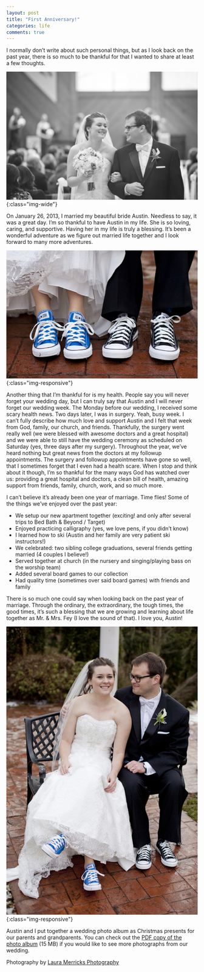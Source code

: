 ```yaml
---
layout: post
title: "First Anniversary!"
categories: life
comments: true
---
```


I normally don’t write about such personal things, but as I look back on the past year, there is so much to be thankful for that I wanted to share at least a few thoughts.

![wedding photo](/images/posts/2014-01-26-First-Anniversary/smile.jpg){:class="img-wide"}

On January 26, 2013, I married my beautiful bride Austin. Needless to say, it was a great day. I’m so thankful to have Austin in my life. She is so loving, caring, and supportive. Having her in my life is truly a blessing. It’s been a wonderful adventure as we figure out married life together and I look forward to many more adventures.

![wedding photo](/images/posts/2014-01-26-First-Anniversary/chucks.jpg){:class="img-responsive"}

Another thing that I’m thankful for is my health. People say you will never forget your wedding day, but I can truly say that Austin and I will never forget our wedding week. The Monday before our wedding, I received some scary health news. Two days later, I was in surgery. Yeah, busy week. I can’t fully describe how much love and support Austin and I felt that week from God, family, our church, and friends. Thankfully, the surgery went really well (we were blessed with awesome doctors and a great hospital) and we were able to still have the wedding ceremony as scheduled on Saturday (yes, three days after my surgery). Throughout the year, we’ve heard nothing but great news from the doctors at my followup appointments. The surgery and followup appointments have gone so well, that I sometimes forget that I even had a health scare. When I stop and think about it though, I’m so thankful for the many ways God has watched over us: providing a great hospital and doctors, a clean bill of health, amazing support from friends, family, church, work, and so much more.

I can’t believe it’s already been one year of marriage. Time flies! Some of the things we’ve enjoyed over the past year:
* We setup our new apartment together (exciting! and only after several trips to Bed Bath & Beyond / Target)
* Enjoyed practicing calligraphy (yes, we love pens, if you didn’t know)
* I learned how to ski (Austin and her family are very patient ski instructors!)
* We celebrated: two sibling college graduations, several friends getting married (4 couples I believe!)
* Served together at church (in the nursery and singing/playing bass on the worship team)
* Added several board games to our collection
* Had quality time (sometimes over said board games) with friends and family

There is so much one could say when looking back on the past year of marriage. Through the ordinary, the extraordinary, the tough times, the good times, it’s such a blessing that we are growing and learning about life together as Mr. & Mrs. Fey (I love the sound of that). I love you, Austin!

![wedding photo](/images/posts/2014-01-26-First-Anniversary/chucks2.jpg){:class="img-responsive"}

Austin and I put together a wedding photo album as Christmas presents for our parents and grandparents. You can check out the [PDF copy of the photo album](http://andwhatabout.com/wp-content/uploads/2014/01/Ben-and-Austin-Fey_wedding_Jan-26-2013.pdf) (15 MB) if you would like to see more photographs from our wedding.

Photography by [Laura Merricks Photography](http://lauramerricksphotography.com/)
